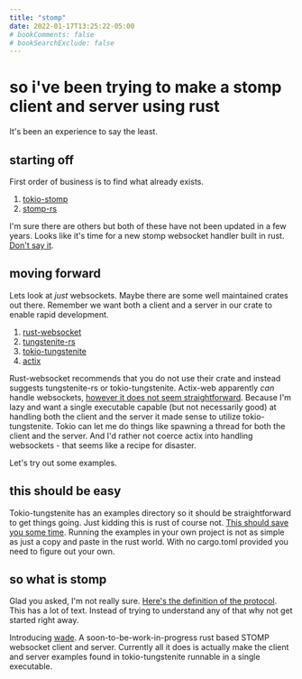 ```yaml
---
title: "stomp"
date: 2022-01-17T13:25:22-05:00
# bookComments: false
# bookSearchExclude: false
---
```


# so i've been trying to make a stomp client and server using rust

It's been an experience to say the least.

## starting off

First order of business is to find what already exists.

1. [tokio-stomp](https://github.com/adwhit/tokio-stomp )
2. [stomp-rs](https://github.com/zslayton/stomp-rs)

I'm sure there are others but both of these have not been updated in a few years. Looks like it's time for a new stomp websocket handler built in rust. [Don't say it](https://xkcd.com/927/).

## moving forward

Lets look at _just_ websockets. Maybe there are some well maintained crates out there. Remember we want both a client and a server in our crate to enable rapid development.

1. [rust-websocket]([https://link](https://github.com/websockets-rs/rust-websocket))
2. [tungstenite-rs](https://github.com/snapview/tungstenite-rs)
3. [tokio-tungstenite](https://github.com/snapview/tokio-tungstenite)
4. [actix](https://github.com/actix/examples/tree/master/websockets/websocket)

Rust-websocket recommends that you do not use their crate and instead suggests tungstenite-rs or tokio-tungstenite. Actix-web apparently _can_ handle websockets, [however it does not seem straightforward](https://actix.rs/docs/websockets/). Because I'm lazy and want a single executable capable (but not necessarily good) at handling both the client and the server it made sense to utilize tokio-tungstenite. Tokio can let me do things like spawning a thread for both the client and the server. And I'd rather not coerce actix into handling websockets - that seems like a recipe for disaster.

Let's try out some examples.

## this should be easy

Tokio-tungstenite has an examples directory so it should be straightforward to get things going. Just kidding this is rust of course not. [This should save you some time](https://github.com/snapview/tokio-tungstenite/issues/141). Running the examples in your own project is not as simple as just a copy and paste in the rust world. With no cargo.toml provided you need to figure out your own.

## so what is stomp

Glad you asked, I'm not really sure. [Here's the definition of the protocol](https://stomp.github.io/stomp-specification-1.2.html). This has a lot of text. Instead of trying to understand any of that why not get started right away.

Introducing [wade](https://github.com/abrackx/wade). A soon-to-be-work-in-progress rust based STOMP websocket client and server. Currently all it does is actually make the client and server examples found in tokio-tungstenite runnable in a single executable.
